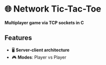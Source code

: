 # 🌐 Network Tic-Tac-Toe  
**Multiplayer game via TCP sockets in C**  

## Features  
- 🖥️ **Server-client architecture**
- 🎮 **Modes**: Player vs Player
